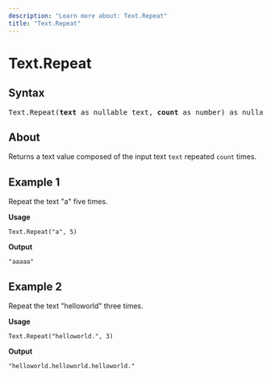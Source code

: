 ```yaml
---
description: "Learn more about: Text.Repeat"
title: "Text.Repeat"
---
```

# Text.Repeat

## Syntax

<pre>
Text.Repeat(<b>text</b> as nullable text, <b>count</b> as number) as nullable text
</pre>
  
## About

Returns a text value composed of the input text `text` repeated `count` times.

## Example 1

Repeat the text "a" five times.

**Usage**

```powerquery-m
Text.Repeat("a", 5)
```

**Output**

`"aaaaa"`

## Example 2

Repeat the text "helloworld" three times.

**Usage**

```powerquery-m
Text.Repeat("helloworld.", 3)
```

**Output**

`"helloworld.helloworld.helloworld."`
